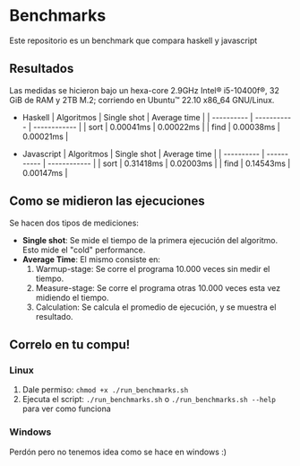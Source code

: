 # Benchmarks

Este repositorio es un benchmark que compara haskell y javascript

## Resultados

Las medidas se hicieron bajo un hexa-core 2.9GHz Intel® i5-10400f®, 32 GiB de RAM y 2TB M.2; corriendo en Ubuntu™ 22.10 x86_64 GNU/Linux.

-   Haskell
    | Algoritmos | Single shot | Average time |
    | ---------- | ----------- | ------------ |
    | sort | 0.00041ms | 0.00022ms |
    | find | 0.00038ms | 0.00021ms |

-   Javascript
    | Algoritmos | Single shot | Average time |
    | ---------- | ----------- | ------------ |
    | sort | 0.31418ms | 0.02003ms |
    | find | 0.14543ms | 0.00147ms |

## Como se midieron las ejecuciones

Se hacen dos tipos de mediciones:

-   **Single shot**: Se mide el tiempo de la primera ejecución del algoritmo. Esto mide el "cold" performance.
-   **Average Time**: El mismo consiste en:
    1. Warmup-stage: Se corre el programa 10.000 veces sin medir el tiempo.
    2. Measure-stage: Se corre el programa otras 10.000 veces esta vez midiendo el tiempo.
    3. Calculation: Se calcula el promedio de ejecución, y se muestra el resultado.

## Correlo en tu compu!

### Linux

1. Dale permiso: `chmod +x ./run_benchmarks.sh`
2. Ejecuta el script: `./run_benchmarks.sh` o `./run_benchmarks.sh --help` para ver como funciona

### Windows

Perdón pero no tenemos idea como se hace en windows :)
